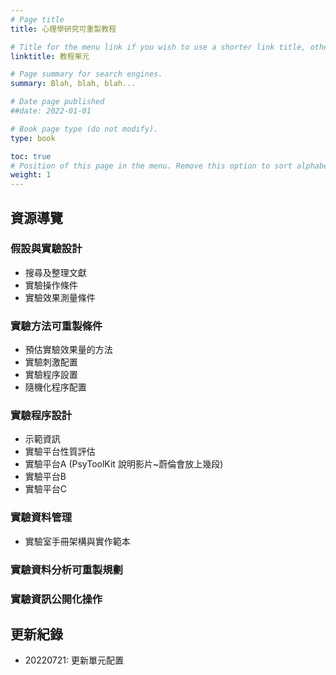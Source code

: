 ```yaml
---
# Page title
title: 心理學研究可重製教程

# Title for the menu link if you wish to use a shorter link title, otherwise remove this option.
linktitle: 教程單元

# Page summary for search engines.
summary: Blah, blah, blah...

# Date page published
##date: 2022-01-01

# Book page type (do not modify).
type: book

toc: true
# Position of this page in the menu. Remove this option to sort alphabetically.
weight: 1
---
```


## 資源導覽

### 假設與實驗設計
- 搜尋及整理文獻
- 實驗操作條件
- 實驗效果測量條件

### 實驗方法可重製條件
- 預估實驗效果量的方法
- 實驗刺激配置
- 實驗程序設置
- 隨機化程序配置

### 實驗程序設計
- 示範資訊
- 實驗平台性質評估
- 實驗平台A (PsyToolKit 說明影片~蔚倫會放上幾段)
- 實驗平台B
- 實驗平台C

### 實驗資料管理
- 實驗室手冊架構與實作範本

### 實驗資料分析可重製規劃

### 實驗資訊公開化操作


## 更新紀錄

- 20220721: 更新單元配置